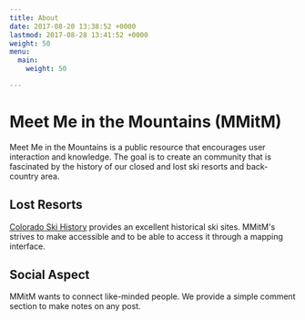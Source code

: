 ```yaml
---
title: About
date: 2017-08-20 13:38:52 +0000
lastmod: 2017-08-28 13:41:52 +0000
weight: 50
menu:
  main:
    weight: 50

---
```

# Meet Me in the Mountains (MMitM)

Meet Me in the Mountains is a public resource that encourages user interaction and knowledge.  The goal is to create an community that is fascinated by the history of our closed and lost ski resorts and back-country area.  

## Lost Resorts

<a href="http://coloradoskihistory.com">Colorado Ski History</a> provides an excellent historical ski sites.  MMitM's strives to make  accessible and to be able to access it through a mapping interface.

## Social Aspect

MMitM wants to connect like-minded people.  We provide a simple comment section to make notes on any post.